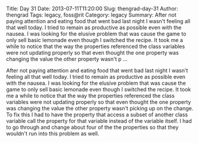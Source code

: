 Title: Day 31
Date: 2013-07-11T11:20:00
Slug: thengrad-day-31
Author: thengrad
Tags: legacy, foss@rit
Category: legacy
Summary: After not paying attention and eating food that went bad last night I wasn't feeling all that well today. I tried to remain as productive as possible even with the nausea. I was looking for the elusive problem that was cause the game to only sell basic lemonade even though I switched the recipe. It took me a while to notice that the way the properties referenced the class variables were not updating properly so that even thought the one property was changing the value the other property wasn't p ... 

After not paying attention and eating food that went bad last night I wasn't
feeling all that well today. I tried to remain as productive as possible even
with the nausea. I was looking for the elusive problem that was cause the game
to only sell basic lemonade even though I switched the recipe. It took me a
while to notice that the way the properties referenced the class variables
were not updating properly so that even thought the one property was changing
the value the other property wasn't picking up on the change. To fix this I
had to have the property that access a subset of another class variable call
the property for that variable instead of the variable itself. I had to go
through and change about four of the the properties so that they wouldn't run
into this problem as well.

